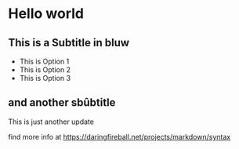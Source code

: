 # Hello world
## This is a Subtitle in bluw
* This is Option 1
* This is Option 2
* This is Option 3

## and another sbûbtitle
This is just another update

find more info at https://daringfireball.net/projects/markdown/syntax